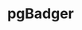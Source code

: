---
git: https://github.com/dalibo/pgbadger
logohandle: dalibo_pgbadger
sort: pgbadger
title: pgBadger
website: http://dalibo.github.io/pgbadger/
---